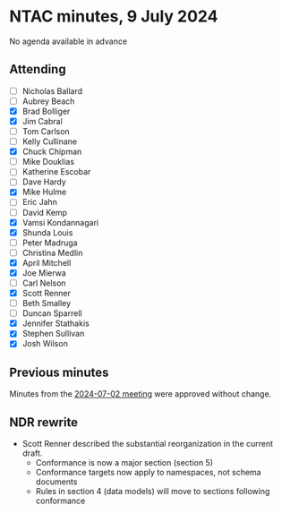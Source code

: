# NTAC minutes, 9 July 2024

No agenda available in advance

## Attending

- [ ] Nicholas Ballard
- [ ] Aubrey Beach
- [x] Brad Bolliger
- [x] Jim Cabral
- [ ] Tom Carlson
- [ ] Kelly Cullinane
- [x] Chuck Chipman
- [ ] Mike Douklias
- [ ] Katherine Escobar
- [ ] Dave Hardy
- [x] Mike Hulme
- [ ] Eric Jahn
- [ ] David Kemp
- [x] Vamsi Kondannagari
- [x] Shunda Louis
- [ ] Peter Madruga
- [ ] Christina Medlin
- [x] April Mitchell
- [x] Joe Mierwa
- [ ] Carl Nelson
- [x] Scott Renner
- [ ] Beth Smalley
- [ ] Duncan Sparrell
- [x] Jennifer Stathakis
- [x] Stephen Sullivan
- [x] Josh Wilson

## Previous minutes

Minutes from the [2024-07-02 meeting](2024-07-02-minutes.md) were approved without change.

## NDR rewrite

* Scott Renner described the substantial reorganization in the current draft.
  * Conformance is now a major section (section 5)
  * Conformance targets now apply to namespaces, not schema documents
  * Rules in section 4 (data models) will move to sections following conformance

